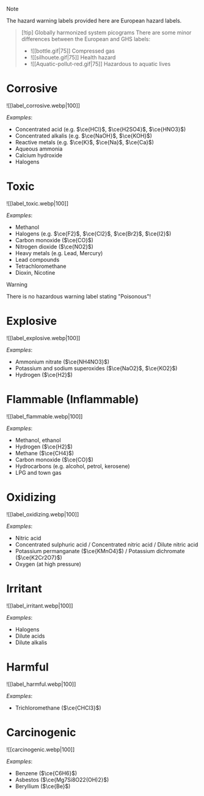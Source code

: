 > [!note]
> The hazard warning labels provided here are European hazard labels.

> [!tip] Globally harmonized system picograms
> There are some minor differences between the European and GHS labels:
> - ![[bottle.gif|75]] Compressed gas
> - ![[silhouete.gif|75]] Health hazard
> - ![[Aquatic-pollut-red.gif|75]] Hazardous to aquatic lives

# Corrosive
![[label_corrosive.webp|100]]

*Examples*:
- Concentrated acid (e.g. $\ce{HCl}$, $\ce{H2SO4}$, $\ce{HNO3}$)
- Concentrated alkalis (e.g. $\ce{NaOH}$, $\ce{KOH}$)
- Reactive metals (e.g. $\ce{K}$, $\ce{Na}$, $\ce{Ca}$)
- Aqueous ammonia
- Calcium hydroxide
- Halogens

# Toxic
![[label_toxic.webp|100]]

*Examples*:
- Methanol
- Halogens (e.g. $\ce{F2}$, $\ce{Cl2}$, $\ce{Br2}$, $\ce{I2}$)
- Carbon monoxide ($\ce{CO}$)
- Nitrogen dioxide ($\ce{NO2}$)
- Heavy metals (e.g. Lead, Mercury)
- Lead compounds
- Tetrachloromethane
- Dioxin, Nicotine

> [!warning]
> There is no hazardous warning label stating "Poisonous"!

# Explosive
![[label_explosive.webp|100]]

*Examples*:
- Ammonium nitrate ($\ce{NH4NO3}$)
- Potassium and sodium superoxides ($\ce{NaO2}$, $\ce{KO2}$)
- Hydrogen ($\ce{H2}$)

# Flammable (Inflammable)
![[label_flammable.webp|100]]

*Examples*:
- Methanol, ethanol
- Hydrogen ($\ce{H2}$)
- Methane ($\ce{CH4}$)
- Carbon monoxide ($\ce{CO}$)
- Hydrocarbons (e.g. alcohol, petrol, kerosene)
- LPG and town gas

# Oxidizing
![[label_oxidizing.webp|100]]

*Examples*:
- Nitric acid
- Concentrated sulphuric acid / Concentrated nitric acid / Dilute nitric acid
- Potassium permanganate ($\ce{KMnO4}$) / Potassium dichromate ($\ce{K2Cr2O7}$)
- Oxygen (at high pressure)

# Irritant
![[label_irritant.webp|100]]

*Examples*:
- Halogens
- Dilute acids
- Dilute alkalis

# Harmful
![[label_harmful.webp|100]]

*Examples*:
- Trichloromethane ($\ce{CHCl3}$)

# Carcinogenic
![[carcinogenic.webp|100]]

*Examples*:
- Benzene ($\ce{C6H6}$)
- Asbestos ($\ce{Mg7Si8O22(OH)2}$)
- Beryllium ($\ce{Be}$)
